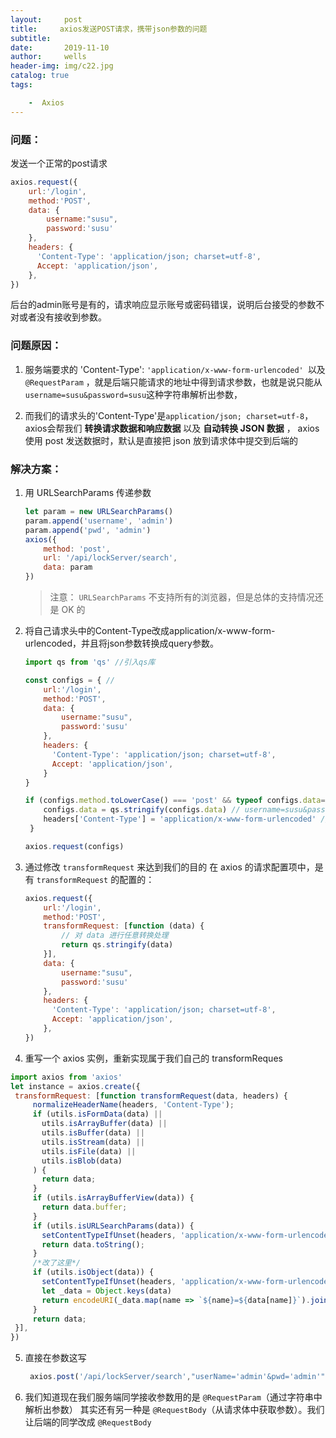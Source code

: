 ```yaml
---
layout:     post
title:     axios发送POST请求，携带json参数的问题
subtitle:   
date:       2019-11-10
author:     wells
header-img: img/c22.jpg
catalog: true
tags:

    -  Axios
---
```



### 问题：

发送一个正常的post请求

```js
axios.request({
    url:'/login',
    method:'POST',
    data: {
    	username:"susu",
    	password:'susu'
	},
    headers: {
      'Content-Type': 'application/json; charset=utf-8',
      Accept: 'application/json',
    },
})
```

后台的admin账号是有的，请求响应显示账号或密码错误，说明后台接受的参数不对或者没有接收到参数。

### 问题原因：

1. 服务端要求的 'Content-Type': `'application/x-www-form-urlencoded' `以及 `@RequestParam` ，就是后端只能请求的地址中得到请求参数，也就是说只能从` username=susu&password=susu`这种字符串解析出参数，

2. 而我们的请求头的'Content-Type'是`application/json; charset=utf-8`， axios会帮我们 **转换请求数据和响应数据** 以及 **自动转换 JSON 数据** ， axios 使用 post 发送数据时，默认是直接把 json 放到请求体中提交到后端的 

### 解决方案：

1. 用 URLSearchParams 传递参数 

    ```js
    let param = new URLSearchParams()
    param.append('username', 'admin')
    param.append('pwd', 'admin')
    axios({
        method: 'post',
        url: '/api/lockServer/search',
        data: param
    })
    ```

	> 注意： `URLSearchParams` 不支持所有的浏览器，但是总体的支持情况还是 OK 的



2. 将自己请求头中的Content-Type改成application/x-www-form-urlencoded，并且将json参数转换成query参数。

    ```js
    import qs from 'qs' //引入qs库

    const configs = { //
        url:'/login',
        method:'POST',
        data: {
            username:"susu",
            password:'susu'
        },
        headers: {
          'Content-Type': 'application/json; charset=utf-8',
          Accept: 'application/json',
        }
    }

    if (configs.method.toLowerCase() === 'post' && typeof configs.data==='object') {
        configs.data = qs.stringify(configs.data) // username=susu&password=susu
        headers['Content-Type'] = 'application/x-www-form-urlencoded' //更改content-type
     }

    axios.request(configs)
    ```



3. 通过修改 `transformRequest` 来达到我们的目的
	在 axios 的请求配置项中，是有 `transformRequest` 的配置的：

    ```js
    axios.request({
        url:'/login',
        method:'POST',
        transformRequest: [function (data) {
            // 对 data 进行任意转换处理
            return qs.stringify(data)
        }],
        data: {
            username:"susu",
            password:'susu'
        },
        headers: {
          'Content-Type': 'application/json; charset=utf-8',
          Accept: 'application/json',
        },
    })
    ```

4.  重写一个 axios 实例，重新实现属于我们自己的 transformReques 

   ```js
   import axios from 'axios'
   let instance = axios.create({
   	transformRequest: [function transformRequest(data, headers) {
   	    normalizeHeaderName(headers, 'Content-Type');
   	    if (utils.isFormData(data) ||
   	      utils.isArrayBuffer(data) ||
   	      utils.isBuffer(data) ||
   	      utils.isStream(data) ||
   	      utils.isFile(data) ||
   	      utils.isBlob(data)
   	    ) {
   	      return data;
   	    }
   	    if (utils.isArrayBufferView(data)) {
   	      return data.buffer;
   	    }
   	    if (utils.isURLSearchParams(data)) {
   	      setContentTypeIfUnset(headers, 'application/x-www-form-urlencoded;charset=utf-8');
   	      return data.toString();
   	    }
   	    /*改了这里*/
   	    if (utils.isObject(data)) {
   	      setContentTypeIfUnset(headers, 'application/x-www-form-urlencoded;charset=utf-8');
   	      let _data = Object.keys(data)
   	      return encodeURI(_data.map(name => `${name}=${data[name]}`).join('&'));
   	    }
   	    return data;
   	}],
   })
   ```


5. 直接在参数这写

   ```js
    axios.post('/api/lockServer/search',"userName='admin'&pwd='admin'")
   ```

   

6. 我们知道现在我们服务端同学接收参数用的是 `@RequestParam`（通过字符串中解析出参数）
   其实还有另一种是 `@RequestBody`（从请求体中获取参数）。我们让后端的同学改成 `@RequestBody` 